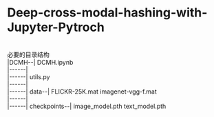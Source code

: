 # Deep-cross-modal-hashing-with-Jupyter-Pytroch
<br />必要的目录结构
<br />|DCMH--| DCMH.ipynb
<br />|------|
<br />|------| utils.py
<br />|------|
<br />|------| data--| FLICKR-25K.mat imagenet-vgg-f.mat
<br />|------|
<br />|------| checkpoints--| image_model.pth text_model.pth
